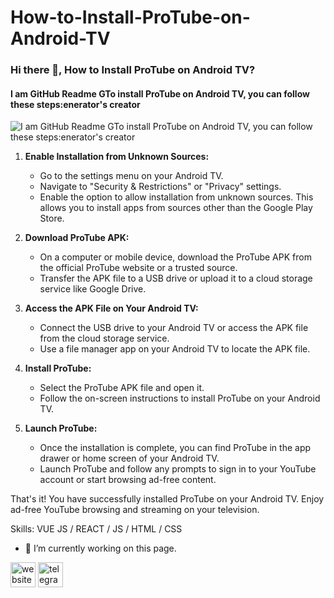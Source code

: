 # How-to-Install-ProTube-on-Android-TV
### Hi there 👋, How to Install ProTube on Android TV?
#### I am GitHub Readme GTo install ProTube on Android TV, you can follow these steps:enerator's creator
![I am GitHub Readme GTo install ProTube on Android TV, you can follow these steps:enerator's creator](https://blog.aptoide.com/content/images/2018/12/POST-CAPA@2x.png)

1. **Enable Installation from Unknown Sources:**
   - Go to the settings menu on your Android TV.
   - Navigate to "Security & Restrictions" or "Privacy" settings.
   - Enable the option to allow installation from unknown sources. This allows you to install apps from sources other than the Google Play Store.

2. **Download ProTube APK:**
   - On a computer or mobile device, download the ProTube APK from the official ProTube website or a trusted source.
   - Transfer the APK file to a USB drive or upload it to a cloud storage service like Google Drive.

3. **Access the APK File on Your Android TV:**
   - Connect the USB drive to your Android TV or access the APK file from the cloud storage service.
   - Use a file manager app on your Android TV to locate the APK file.

4. **Install ProTube:**
   - Select the ProTube APK file and open it.
   - Follow the on-screen instructions to install ProTube on your Android TV.

5. **Launch ProTube:**
   - Once the installation is complete, you can find ProTube in the app drawer or home screen of your Android TV.
   - Launch ProTube and follow any prompts to sign in to your YouTube account or start browsing ad-free content.

That's it! You have successfully installed ProTube on your Android TV. Enjoy ad-free YouTube browsing and streaming on your television.

Skills: VUE JS / REACT / JS / HTML / CSS

- 🔭 I’m currently working on this page. 


[<img src='https://cdn.jsdelivr.net/npm/simple-icons@3.0.1/icons/icloud.svg' alt='website' height='40'>](protube.app)  [<img src='https://cdn.jsdelivr.net/npm/simple-icons@3.0.1/icons/telegram.svg' alt='telegram' height='40'>](https://t.me/protube_app)  

